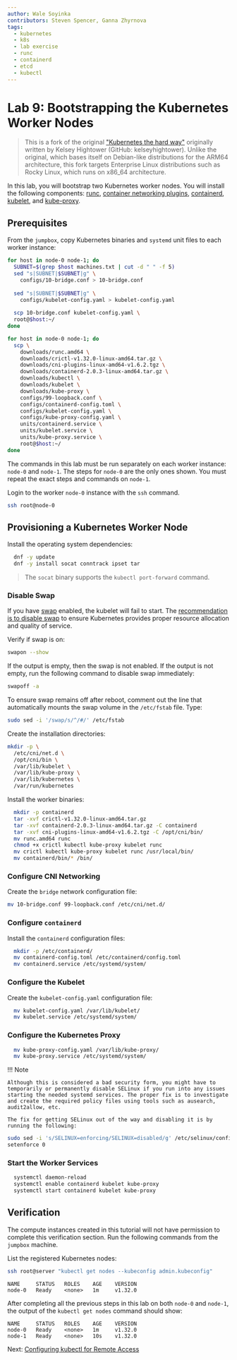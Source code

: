 ```yaml
---
author: Wale Soyinka
contributors: Steven Spencer, Ganna Zhyrnova
tags:
  - kubernetes
  - k8s
  - lab exercise
  - runc
  - containerd
  - etcd
  - kubectl
---
```


# Lab 9: Bootstrapping the Kubernetes Worker Nodes

> This is a fork of the original ["Kubernetes the hard way"](https://github.com/kelseyhightower/kubernetes-the-hard-way) originally written by Kelsey Hightower (GitHub: kelseyhightower). Unlike the original, which bases itself on Debian-like distributions for the ARM64 architecture, this fork targets Enterprise Linux distributions such as Rocky Linux, which runs on x86_64 architecture.

In this lab, you will bootstrap two Kubernetes worker nodes. You will install the following components: [runc](https://github.com/opencontainers/runc), [container networking plugins](https://github.com/containernetworking/cni), [containerd](https://github.com/containerd/containerd), [kubelet](https://kubernetes.io/docs/admin/kubelet), and [kube-proxy](https://kubernetes.io/docs/concepts/cluster-administration/proxies).

## Prerequisites

From the `jumpbox`, copy Kubernetes binaries and `systemd` unit files to each worker instance:

```bash
for host in node-0 node-1; do
  SUBNET=$(grep $host machines.txt | cut -d " " -f 5)
  sed "s|SUBNET|$SUBNET|g" \
    configs/10-bridge.conf > 10-bridge.conf 
    
  sed "s|SUBNET|$SUBNET|g" \
    configs/kubelet-config.yaml > kubelet-config.yaml
    
  scp 10-bridge.conf kubelet-config.yaml \
  root@$host:~/
done
```

```bash
for host in node-0 node-1; do
  scp \
    downloads/runc.amd64 \
    downloads/crictl-v1.32.0-linux-amd64.tar.gz \
    downloads/cni-plugins-linux-amd64-v1.6.2.tgz \
    downloads/containerd-2.0.3-linux-amd64.tar.gz \
    downloads/kubectl \
    downloads/kubelet \
    downloads/kube-proxy \
    configs/99-loopback.conf \
    configs/containerd-config.toml \
    configs/kubelet-config.yaml \
    configs/kube-proxy-config.yaml \
    units/containerd.service \
    units/kubelet.service \
    units/kube-proxy.service \
    root@$host:~/
done
```

The commands in this lab must be run separately on each worker instance: `node-0` and `node-1`. The steps for `node-0` are the only ones shown. You must repeat the exact steps and commands on `node-1`.

Login to the worker `node-0` instance with the `ssh` command.

```bash
ssh root@node-0
```

## Provisioning a Kubernetes Worker Node

Install the operating system dependencies:

```bash
  dnf -y update
  dnf -y install socat conntrack ipset tar
```

> The `socat` binary supports the `kubectl port-forward` command.

### Disable Swap

If you have [swap](https://help.ubuntu.com/community/SwapFaq) enabled, the kubelet will fail to start. The [recommendation is to disable swap](https://github.com/kubernetes/kubernetes/issues/7294) to ensure Kubernetes provides proper resource allocation and quality of service.

Verify if swap is on:

```bash
swapon --show
```

If the output is empty, then the swap is not enabled. If the output is not empty, run the following command to disable swap immediately:

```bash
swapoff -a
```

To ensure swap remains off after reboot, comment out the line that automatically mounts the swap volume in the `/etc/fstab` file. Type:

```bash
sudo sed -i '/swap/s/^/#/' /etc/fstab
```

Create the installation directories:

```bash
mkdir -p \
  /etc/cni/net.d \
  /opt/cni/bin \
  /var/lib/kubelet \
  /var/lib/kube-proxy \
  /var/lib/kubernetes \
  /var/run/kubernetes
```

Install the worker binaries:

```bash
  mkdir -p containerd
  tar -xvf crictl-v1.32.0-linux-amd64.tar.gz
  tar -xvf containerd-2.0.3-linux-amd64.tar.gz -C containerd
  tar -xvf cni-plugins-linux-amd64-v1.6.2.tgz -C /opt/cni/bin/
  mv runc.amd64 runc
  chmod +x crictl kubectl kube-proxy kubelet runc 
  mv crictl kubectl kube-proxy kubelet runc /usr/local/bin/
  mv containerd/bin/* /bin/
```

### Configure CNI Networking

Create the `bridge` network configuration file:

```bash
mv 10-bridge.conf 99-loopback.conf /etc/cni/net.d/
```

### Configure `containerd`

Install the `containerd` configuration files:

```bash
  mkdir -p /etc/containerd/
  mv containerd-config.toml /etc/containerd/config.toml
  mv containerd.service /etc/systemd/system/
```

### Configure the Kubelet

Create the `kubelet-config.yaml` configuration file:

```bash
  mv kubelet-config.yaml /var/lib/kubelet/
  mv kubelet.service /etc/systemd/system/
```

### Configure the Kubernetes Proxy

```bash
  mv kube-proxy-config.yaml /var/lib/kube-proxy/
  mv kube-proxy.service /etc/systemd/system/
```

!!! Note

    Although this is considered a bad security form, you might have to temporarily or permanently disable SELinux if you run into any issues starting the needed systemd services. The proper fix is to investigate and create the required policy files using tools such as ausearch, audit2allow, etc.  

    The fix for getting SELinux out of the way and disabling it is by running the following:
  
  ```bash
  sudo sed -i 's/SELINUX=enforcing/SELINUX=disabled/g' /etc/selinux/config
  setenforce 0
  ```

### Start the Worker Services

```bash
  systemctl daemon-reload
  systemctl enable containerd kubelet kube-proxy
  systemctl start containerd kubelet kube-proxy
```

## Verification

The compute instances created in this tutorial will not have permission to complete this verification section. Run the following commands from the `jumpbox` machine.

List the registered Kubernetes nodes:

```bash
ssh root@server "kubectl get nodes --kubeconfig admin.kubeconfig"
```

```text
NAME     STATUS   ROLES    AGE    VERSION
node-0   Ready    <none>   1m     v1.32.0
```

After completing all the previous steps in this lab on both `node-0` and `node-1`, the output of the `kubectl get nodes` command should show:

```text
NAME     STATUS   ROLES    AGE    VERSION
node-0   Ready    <none>   1m     v1.32.0
node-1   Ready    <none>   10s    v1.32.0
```

Next: [Configuring kubectl for Remote Access](lab10-configuring-kubectl.md)
